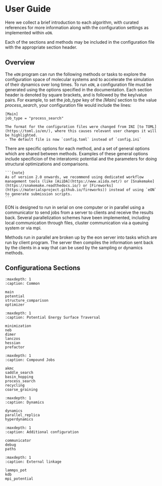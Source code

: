 # User Guide

Here we collect a brief introduction to each algorithm, with curated references
for more information along with the  configuration settings as implemented
within `eON`.

Each of the sections and methods may be included in the configuration file with the appropriate section header.

## Overview

The `eON` program can run the following methods or tasks to explore the
configuration space of molecular systems and to accelerate the simulation of
their dynamics over long times. To run `eON`, a configuration file must be generated
using the options specified in the documentation. Each section header is denoted
by square brackets, and is followed by the key/value pairs. For example, to set
the *job_type* key of the *[Main]* section to the value *process_search*, your
configuration file would include the lines:

```{code-block} toml
[Main]
job_type = "process_search"
```

```{versionchanged} 2.1_TBA
The format for the configuration files were changed from INI [to TOML](https://toml.io/en/), where this causes relevant user changes it will be highlighted.
- The default file is now `config.toml` instead of `config.ini`
```

There are specific options for each method, and a set of general options which
are shared between methods. Examples of these general options include
specificion of the interatomic potential and the parameters for doing structural
optimizations and comparisons.

````{margin}
```{note}
As of version 2.0 onwards, we recommend using dedicated workflow management tools (like [AiiDA](https://www.aiida.net/) or [Snakemake](https://snakemake.readthedocs.io/) or [Fireworks](https://materialsproject.github.io/fireworks)) instead of using `eON` to generate submission scripts.
```
````

EON is designed to run in serial on one computer or in parallel using a
communicator to send jobs from a server to clients and receive the results back.
Several parallelization schemes have been implemented, including local
communication through files, cluster communication via a queuing system or via
mpi. 

Methods run in parallel are broken up by the eon server into tasks which
are run by client program. The server then compiles the information sent back
by the clients in a way that can be used by the sampling or dynamics methods.

## Configurationa Sections

```{toctree}
:maxdepth: 1
:caption: Common

main
potential
structure_comparison
optimizer
```


```{toctree}
:maxdepth: 1
:caption: Potential Energy Surface Traversal

minimization
neb
dimer
lanczos
hessian
prefactor
```

```{toctree}
:maxdepth: 1
:caption: Compound Jobs

akmc
saddle_search
basin_hopping
process_search
recycling
coarse_graining
```

```{toctree}
:maxdepth: 1
:caption: Dynamics

dynamics
parallel_replica
hyperdynamics
```

```{toctree}
:maxdepth: 1
:caption: Additional configuration

communicator
debug
paths
```

```{toctree}
:maxdepth: 1
:caption: External linkage

lammps_pot
kdb
mpi_potential
```
<!-- TODO(rg) Maybe add the whole config as well -->
